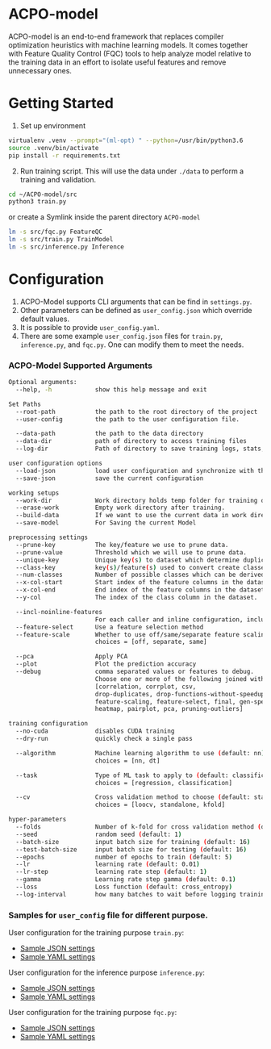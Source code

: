 # ACPO-model

ACPO-model is an end-to-end framework that replaces compiler optimization heuristics
with machine learning models. It comes together with Feature Quality Control (FQC) tools to
help analyze model relative to the training data in an effort to isolate useful features and
remove unnecessary ones.

# Getting Started

1. Set up environment

```sh
virtualenv .venv --prompt="(ml-opt) " --python=/usr/bin/python3.6
source .venv/bin/activate
pip install -r requirements.txt
```

2. Run training script.
This will use the data under `./data` to perform a training and validation.

```sh
cd ~/ACPO-model/src
python3 train.py
```

or create a Symlink inside the parent directory `ACPO-model`
```sh
ln -s src/fqc.py FeatureQC
ln -s src/train.py TrainModel
ln -s src/inference.py Inference
```

# Configuration
1. ACPO-Model supports CLI arguments that can be find in `settings.py`.
2. Other parameters can be defined as `user_config.json` which override default values.
3. It is possible to provide `user_config.yaml`.
4. There are some example `user_config.json` files for `train.py`, `inference.py`, and `fqc.py`. One can modify them to meet the needs.


### ACPO-Model Supported Arguments
```sh
Optional arguments:
  --help, -h            show this help message and exit

Set Paths
  --root-path           the path to the root directory of the project
  --user-config         the path to the user configuration file.

  --data-path           the path to the data directory
  --data-dir            path of directory to access training files
  --log-dir             Path of directory to save training logs, stats, plots, and model

user configuration options
  --load-json           load user configuration and synchronize with the current configuration.
  --save-json           save the current configuration

working setups
  --work-dir            Work directory holds temp folder for training dataset and test folder for validation dataset.
  --erase-work          Empty work directory after training.
  --build-data          If we want to use the current data in work directory.
  --save-model          For Saving the current Model

preprocessing settings
  --prune-key           The key/feature we use to prune data.
  --prune-value         Threshold which we will use to prune data.
  --unique-key          Unique key(s) to dataset which determine duplicates.
  --class-key           key(s)/feature(s) used to convert create classes.
  --num-classes         Number of possible classes which can be derived from the dataset itself.
  --x-col-start         Start index of the feature columns in the dataset.
  --x-col-end           End index of the feature columns in the dataset.
  --y-col               The index of the class column in the dataset.

  --incl-noinline-features 
                        For each caller and inline configuration, include features of non-inlined version of caller
  --feature-select      Use a feature selection method
  --feature-scale       Whether to use off/same/separate feature scaling for training and testing (default: same)
                        choices = [off, separate, same]

  --pca                 Apply PCA
  --plot                Plot the prediction accuracy
  --debug               comma separated values or features to debug.
                        Choose one or more of the following joined with +:
                        [correlation, corrplot, csv, 
                        drop-duplicates, drop-functions-without-speedup, drop-no-inline, drop-uncorrelated-features,
                        feature-scaling, feature-select, final, gen-speedup,
                        heatmap, pairplot, pca, pruning-outliers]

training configuration
  --no-cuda             disables CUDA training
  --dry-run             quickly check a single pass

  --algorithm           Machine learning algorithm to use (default: nn)
                        choices = [nn, dt]

  --task                Type of ML task to apply to (default: classification)
                        choices = [regression, classification]

  --cv                  Cross validation method to choose (default: standalone)
                        choices = [loocv, standalone, kfold]

hyper-parameters
  --folds               Number of k-fold for cross validation method (default: 10)
  --seed                random seed (default: 1)
  --batch-size          input batch size for training (default: 16)
  --test-batch-size     input batch size for testing (default: 16)
  --epochs              number of epochs to train (default: 5)
  --lr                  learning rate (default: 0.01)
  --lr-step             learning rate step (default: 1)
  --gamma               Learning rate step gamma (default: 0.1)
  --loss                Loss function (default: cross_entropy)
  --log-interval        how many batches to wait before logging training status (default: 100)
```

### Samples for `user_config` file for different purpose.

User configuration for the training purpose `train.py`:
- [Sample JSON settings](doc/config/user_train_config.json)
- [Sample YAML settings](doc/config/user_train_config.yaml)

User configuration for the inference purpose `inference.py`:
- [Sample JSON settings](doc/config/user_inference_config.json)
- [Sample YAML settings](doc/config/user_inference_config.yaml)

User configuration for the training purpose `fqc.py`:
- [Sample JSON settings](doc/config/user_fqc_config.json)
- [Sample YAML settings](doc/config/user_fqc_config.yaml)
